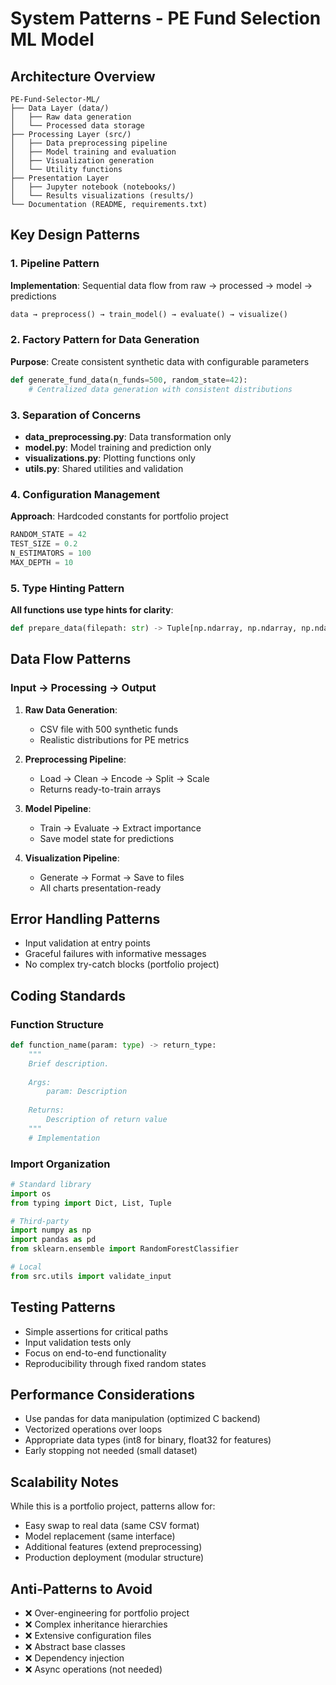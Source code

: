 # System Patterns - PE Fund Selection ML Model

## Architecture Overview
```
PE-Fund-Selector-ML/
├── Data Layer (data/)
│   ├── Raw data generation
│   └── Processed data storage
├── Processing Layer (src/)
│   ├── Data preprocessing pipeline
│   ├── Model training and evaluation
│   ├── Visualization generation
│   └── Utility functions
├── Presentation Layer
│   ├── Jupyter notebook (notebooks/)
│   └── Results visualizations (results/)
└── Documentation (README, requirements.txt)
```

## Key Design Patterns

### 1. Pipeline Pattern
**Implementation**: Sequential data flow from raw → processed → model → predictions
```python
data → preprocess() → train_model() → evaluate() → visualize()
```

### 2. Factory Pattern for Data Generation
**Purpose**: Create consistent synthetic data with configurable parameters
```python
def generate_fund_data(n_funds=500, random_state=42):
    # Centralized data generation with consistent distributions
```

### 3. Separation of Concerns
- **data_preprocessing.py**: Data transformation only
- **model.py**: Model training and prediction only
- **visualizations.py**: Plotting functions only
- **utils.py**: Shared utilities and validation

### 4. Configuration Management
**Approach**: Hardcoded constants for portfolio project
```python
RANDOM_STATE = 42
TEST_SIZE = 0.2
N_ESTIMATORS = 100
MAX_DEPTH = 10
```

### 5. Type Hinting Pattern
**All functions use type hints for clarity**:
```python
def prepare_data(filepath: str) -> Tuple[np.ndarray, np.ndarray, np.ndarray, np.ndarray, StandardScaler, List[str]]:
```

## Data Flow Patterns

### Input → Processing → Output
1. **Raw Data Generation**:
   - CSV file with 500 synthetic funds
   - Realistic distributions for PE metrics

2. **Preprocessing Pipeline**:
   - Load → Clean → Encode → Split → Scale
   - Returns ready-to-train arrays

3. **Model Pipeline**:
   - Train → Evaluate → Extract importance
   - Save model state for predictions

4. **Visualization Pipeline**:
   - Generate → Format → Save to files
   - All charts presentation-ready

## Error Handling Patterns
- Input validation at entry points
- Graceful failures with informative messages
- No complex try-catch blocks (portfolio project)

## Coding Standards

### Function Structure
```python
def function_name(param: type) -> return_type:
    """
    Brief description.
    
    Args:
        param: Description
    
    Returns:
        Description of return value
    """
    # Implementation
```

### Import Organization
```python
# Standard library
import os
from typing import Dict, List, Tuple

# Third-party
import numpy as np
import pandas as pd
from sklearn.ensemble import RandomForestClassifier

# Local
from src.utils import validate_input
```

## Testing Patterns
- Simple assertions for critical paths
- Input validation tests only
- Focus on end-to-end functionality
- Reproducibility through fixed random states

## Performance Considerations
- Use pandas for data manipulation (optimized C backend)
- Vectorized operations over loops
- Appropriate data types (int8 for binary, float32 for features)
- Early stopping not needed (small dataset)

## Scalability Notes
While this is a portfolio project, patterns allow for:
- Easy swap to real data (same CSV format)
- Model replacement (same interface)
- Additional features (extend preprocessing)
- Production deployment (modular structure)

## Anti-Patterns to Avoid
- ❌ Over-engineering for portfolio project
- ❌ Complex inheritance hierarchies
- ❌ Extensive configuration files
- ❌ Abstract base classes
- ❌ Dependency injection
- ❌ Async operations (not needed)
